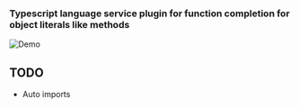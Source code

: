 ### Typescript language service plugin for function completion for object literals like methods

![Demo](./demo.gif)

## TODO

- Auto imports
